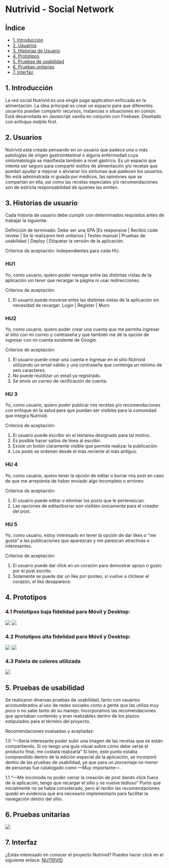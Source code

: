 # Nutrivid - Social Network

## Índice

* [1. Introducción](#1-introducción)
* [2. Usuarios](#2-usuarios)
* [3. Historias de Usuario](#3-historias-de-usuario)
* [4. Prototipos](#4-prototipos)
* [5. Pruebas de usabilidad](#5-pruebas-de-usabilidad)
* [6. Pruebas unitarias](#6-pruebas-unitarias)
* [7. Interfaz](#7-interfaz)

## 1. Introducción

La red social Nutrivid es una single page application enfocada en la alimentación. La idea principal es crear un espacio para que diferentes usuarios puedan compartir recursos, instancias o situaciones en común.
Está desarrollada en Javascript vanilla en conjunto con Firebase. Diseñado con enfoque mobile first.

## 2. Usuarios

Nutrivid está creada pensando en un usuario que padece una o más patologías de origen gastrointestinal o alguna enfermedad cuya sintomatología se manifiesta también a nivel gástrico. Es un espacio que intenta ser seguro para compartir estilos de alimentación y/o recetas que puedan ayudar a mejorar o alivianar los síntomas que padecen los usuarios. No está administrada ni guiada por médicos, las opiniones que se compartan en ella, así como las recetas especiales y/o recomendaciones son de estricta responsabilidad de quienes las emiten.

## 3. Historias de usuario

Cada historia de usuario debe cumplir con determinados requisitos antes de trabajar la siguiente.

Definición de terminado: 
Debe ser una SPA |Es responsive | Recibió code review | Se le realizaron test unitarios | Testeo manual | Pruebas de usabilidad | Deploy | Etiquetar la versión de la aplicación.

Criterios de aceptación:
Independientes para cada HU.

### HU1

Yo, como usuario, quiero poder navegar entre las distintas vistas de la aplicación sin tener que recargar la página ni usar redirecciones.

Criterios de aceptación: 
1. El usuario puede moverse entre las distintas vistas de la aplicación sin necesidad de recargar.
Login | Register | Muro

### HU2
Yo, como usuario, quiero poder crear una cuenta que me permita ingresar al sitio con mi correo y contraseña y que también me dé la opción de ingresar con mi cuenta existente de Google.

Criterios de aceptación: 
1. El usuario puede crear una cuenta e ingresar en el sitio Nutrivid utilizando un email válido y una contraseña que contenga un mínimo de seis caracteres. 
2. No puede reutilizar un email ya registrado. 
3. Se envía un correo de verificación de cuenta.

### HU 3
Yo, como usuario, quiero poder publicar mis recetas y/o recomendaciones con enfoque en la salud para que puedan ser visibles para la comunidad que integra Nutrivid.

Criterios de aceptación: 
1. El usuario puede escribir en el textarea designado para tal motivo. 
2. Es posible hacer saltos de línea al escribir.
3. Existe un botón claramente visible que permite realizar la publicación.
4. Los posts se ordenan desde el más reciente al más antiguo.

### HU 4
Yo, como usuario, quiero tener la opción de editar o borrar mis post en caso de que me arrepienta de haber enviado algo incompleto o erróneo.

Criterios de aceptación: 
1. El usuario puede editar o eliminar los posts que le pertenezcan.
2. Las opciones de editar/borrar son visibles únicamente para el creador del post.

### HU 5
Yo, como usuario, estoy interesado en tener la opción de dar likes o “me gusta” a las publicaciones que aparezcan y me parezcan atractivas o interesantes.

Criterios de aceptación: 
1. El usuario puede dar click en un corazón para demostrar apoyo o gusto por el post escrito.
2. Solamente se puede dar un like por posteo, si vuelve a clickear el corazón, el like desaparece.


## 4. Prototipos

### 4.1 Prototipos baja fidelidad para Móvil y Desktop:
<img src="./images/prototiposBajaMovil.png">
<img src="./images/prototiposBajaDesktop.png">

### 4.2 Prototipos alta fidelidad para Móvil y Desktop:
<img src="./images/prototiposAltaMovil.png">
<img src="./images/prototiposAltaDesktop.png">

### 4.3 Paleta de colores utilizada
<img src="./images/paletaColores.png">


## 5. Pruebas de usabilidad

Se realizaron diversas pruebas de usabilidad, tanto con usuarios acostumbrados al uso de redes sociales como a gente que las utiliza muy poco o no sabe tanto de su manejo. Incorporamos las recomendaciones que aportaban contenido y eran realizables dentro de los plazos estipulados para el término del proyecto.

Recomendaciones evaluadas y aceptadas:

1.0 “—Sería interesante poder subir una imagen de las recetas que  se están compartiendo. Si no tengo una guía visual sobre cómo debe verse el producto final, me costará realizarla”
Si bien, este punto estaba comprendido dentro de la edición especial de la aplicación, se incorporó dentro de las pruebas de usabilidad, ya que para un porcentaje no menor de personas fue catalogado como —Muy importante—.

1.1 “—Me incomoda no poder cerrar la creación de post dando click fuera de la aplicación, tengo que recargar el sitio y se vuelve tedioso”
Punto que inicialmente no se había considerado, pero al recibir las recomendaciones quedó en evidencia que era necesario implementarlo para facilitar la navegación dentro del sitio.


## 6. Pruebas unitarias

<img src="./images/testing social network11.png">


## 7. Interfaz

¿Estás interesado en conocer el proyecto Nutrivid? Puedes hacer click en el siguiente enlace: [NUTRIVID](https://nutrivid-social-network-rsa.vercel.app/)

